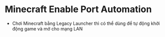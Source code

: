 # Minecraft Enable Port Automation

- Chơi Minecraft bằng Legacy Launcher thì có thể dùng để tự động khởi động game và mở cho mạng LAN
